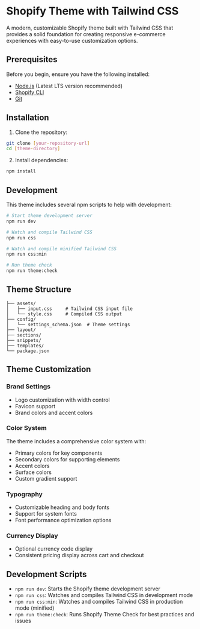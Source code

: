 # Shopify Theme with Tailwind CSS

A modern, customizable Shopify theme built with Tailwind CSS that provides a solid foundation for creating responsive e-commerce experiences with easy-to-use customization options.

## Prerequisites

Before you begin, ensure you have the following installed:
- [Node.js](https://nodejs.org/) (Latest LTS version recommended)
- [Shopify CLI](https://shopify.dev/docs/api/shopify-cli)
- [Git](https://git-scm.com/)

## Installation

1. Clone the repository:
```bash
git clone [your-repository-url]
cd [theme-directory]
```

2. Install dependencies:
```bash
npm install
```

## Development

This theme includes several npm scripts to help with development:

```bash
# Start theme development server
npm run dev

# Watch and compile Tailwind CSS
npm run css

# Watch and compile minified Tailwind CSS
npm run css:min

# Run theme check
npm run theme:check
```

## Theme Structure

```
├── assets/
│   ├── input.css     # Tailwind CSS input file
│   └── style.css     # Compiled CSS output
├── config/
│   └── settings_schema.json  # Theme settings
├── layout/
├── sections/
├── snippets/
├── templates/
└── package.json
```

## Theme Customization

### Brand Settings
- Logo customization with width control
- Favicon support
- Brand colors and accent colors

### Color System
The theme includes a comprehensive color system with:
- Primary colors for key components
- Secondary colors for supporting elements
- Accent colors
- Surface colors
- Custom gradient support

### Typography
- Customizable heading and body fonts
- Support for system fonts
- Font performance optimization options

### Currency Display
- Optional currency code display
- Consistent pricing display across cart and checkout

## Development Scripts

- `npm run dev`: Starts the Shopify theme development server
- `npm run css`: Watches and compiles Tailwind CSS in development mode
- `npm run css:min`: Watches and compiles Tailwind CSS in production mode (minified)
- `npm run theme:check`: Runs Shopify Theme Check for best practices and issues